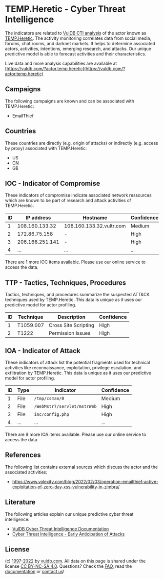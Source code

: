 # TEMP.Heretic - Cyber Threat Intelligence

The indicators are related to [VulDB CTI analysis](https://vuldb.com/?kb.cti) of the actor known as [TEMP.Heretic](https://vuldb.com/?actor.temp.heretic). The activity monitoring correlates data from social media, forums, chat rooms, and darknet markets. It helps to determine associated actors, activities, intentions, emerging research, and attacks. Our unique predictive model is able to forecast activities and their characteristics.

Live data and more analysis capabilities are available at [https://vuldb.com/?actor.temp.heretic](https://vuldb.com/?actor.temp.heretic)

## Campaigns

The following campaigns are known and can be associated with TEMP.Heretic:

* EmailThief

## Countries

These countries are directly (e.g. origin of attacks) or indirectly (e.g. access by proxy) associated with TEMP.Heretic:

* US
* CN
* GB

## IOC - Indicator of Compromise

These indicators of compromise indicate associated network ressources which are known to be part of research and attack activities of TEMP.Heretic.

ID | IP address | Hostname | Confidence
-- | ---------- | -------- | ----------
1 | 108.160.133.32 | 108.160.133.32.vultr.com | Medium
2 | 172.86.75.158 | - | High
3 | 206.166.251.141 | - | High
4 | ... | ... | ...

There are 1 more IOC items available. Please use our online service to access the data.

## TTP - Tactics, Techniques, Procedures

Tactics, techniques, and procedures summarize the suspected ATT&CK techniques used by TEMP.Heretic. This data is unique as it uses our predictive model for actor profiling.

ID | Technique | Description | Confidence
-- | --------- | ----------- | ----------
1 | T1059.007 | Cross Site Scripting | High
2 | T1222 | Permission Issues | High

## IOA - Indicator of Attack

These indicators of attack list the potential fragments used for technical activities like reconnaissance, exploitation, privilege escalation, and exfiltration by TEMP.Heretic. This data is unique as it uses our predictive model for actor profiling.

ID | Type | Indicator | Confidence
-- | ---- | --------- | ----------
1 | File | `/tmp/csman/0` | Medium
2 | File | `/WebMstr7/servlet/mstrWeb` | High
3 | File | `inc/config.php` | High
4 | ... | ... | ...

There are 9 more IOA items available. Please use our online service to access the data.

## References

The following list contains external sources which discuss the actor and the associated activities:

* https://www.volexity.com/blog/2022/02/03/operation-emailthief-active-exploitation-of-zero-day-xss-vulnerability-in-zimbra/

## Literature

The following articles explain our unique predictive cyber threat intelligence:

* [VulDB Cyber Threat Intelligence Documentation](https://vuldb.com/?kb.cti)
* [Cyber Threat Intelligence - Early Anticipation of Attacks](https://www.scip.ch/en/?labs.20201022)

## License

(c) [1997-2022](https://vuldb.com/?kb.changelog) by [vuldb.com](https://vuldb.com/?kb.about). All data on this page is shared under the license [CC BY-NC-SA 4.0](https://creativecommons.org/licenses/by-nc-sa/4.0/). Questions? Check the [FAQ](https://vuldb.com/?kb.faq), read the [documentation](https://vuldb.com/?kb) or [contact us](https://vuldb.com/?contact)!
